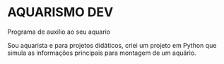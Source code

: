 # AQUARISMO DEV
 Programa de auxilio ao  seu aquario 

 Sou aquarista e para projetos didáticos, criei um projeto em Python que simula as informações principais para montagem de um aquário.
